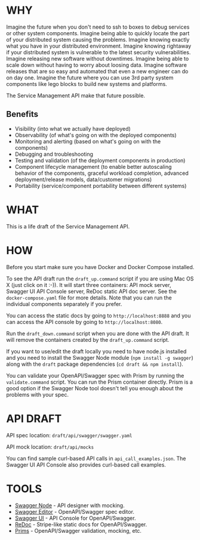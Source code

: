 # WHY

Imagine the future when you don't need to ssh to boxes to debug services or other system components. Imagine being able to quickly locate the part of your distributed system causing the problems. Imagine knowing exactly what you have in your distributed environment. Imagine knowing rightaway if your distributed system is vulnerable to the latest security vulnerabilities. Imagine releasing new software without downtimes. Imagine being able to scale down without having to worry about loosing data. Imagine software releases that are so easy and automated that even a new engineer can do on day one. Imagine the future where you can use 3rd party system components like lego blocks to build new systems and platforms.

The Service Management API make that future possible.

## Benefits

* Visibility (into what we actually have deployed)
* Observability (of what's going on with the deployed components)
* Monitoring and alerting (based on what's going on with the components)
* Debugging and troubleshooting
* Testing and validation (of the deployment components in production)
* Component lifecycle management (to enable better autoscaling behavior of the components, graceful workload completion, advanced deployment/release models, data/customer migrations)
* Portability (service/component portability between different systems)

# WHAT

This is a life draft of the Service Management API.

# HOW

Before you start make sure you have Docker and Docker Compose installed.

To see the API draft run the `draft_up.command` script if you are using Mac OS X (just click on it :-)). It will start three containers: API mock server, Swagger UI API Console server, ReDoc static API doc server. See the `docker-compose.yaml` file for more details. Note that you can run the individual components separately if you prefer.

You can access the static docs by going to `http://localhost:8888` and you can access the API console by going to `http://localhost:8080`.

Run the `draft_down.command` script when you are done with the API draft. It will remove the containers created by the `draft_up.command` script.

If you want to use/edit the draft locally you need to have node.js installed and
you need to install the Swagger Node module (`npm install -g swagger`) 
along with the `draft` package dependencies (`cd draft && npm install`).

You can validate your OpenAPI/Swagger spec with Prism by running the `validate.command` script. You can run the Prism container directly. Prism is a good option if the Swagger Node tool doesn't tell you enough about the problems with your spec.

# API DRAFT

API spec location: `draft/api/swagger/swagger.yaml`

API mock location: `draft/api/mocks`

You can find sample curl-based API calls in `api_call_examples.json`. The Swagger UI API Console also provides curl-based call examples.

# TOOLS

* [Swagger Node](https://github.com/swagger-api/swagger-node) - API designer with mocking.
* [Swagger Editor](https://github.com/swagger-api/swagger-editor) - OpenAPI/Swagger spec editor.
* [Swagger UI](https://github.com/swagger-api/swagger-ui) - API Console for OpenAPI/Swagger.
* [ReDoc](https://github.com/Rebilly/ReDoc) - Stripe-like static docs for OpenAPI/Swagger.
* [Prims](https://github.com/stoplightio/prism) - OpenAPI/Swagger validation, mocking, etc.
